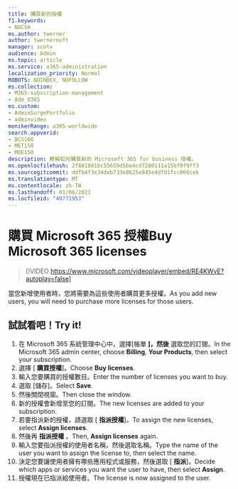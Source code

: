 ```yaml
---
title: 購買新的授權
f1.keywords:
- NOCSH
ms.author: twerner
author: twernermsft
manager: scotv
audience: Admin
ms.topic: article
ms.service: o365-administration
localization_priority: Normal
ROBOTS: NOINDEX, NOFOLLOW
ms.collection:
- M365-subscription-management
- Adm_O365
ms.custom:
- AdminSurgePortfolio
- adminvideo
monikerRange: o365-worldwide
search.appverid:
- BCS160
- MET150
- MOE150
description: 瞭解如何購買新的 Microsoft 365 for business 授權。
ms.openlocfilehash: 2f881881bc55659d5ba4cd7280111a15bf0f9ff3
ms.sourcegitcommit: ddfb4f3e34deb733e8625e845e4dfd1fcc066ceb
ms.translationtype: MT
ms.contentlocale: zh-TW
ms.lasthandoff: 01/06/2021
ms.locfileid: "49771953"
---
```

# <a name="buy-microsoft-365-licenses"></a><span data-ttu-id="5f6de-103">購買 Microsoft 365 授權</span><span class="sxs-lookup"><span data-stu-id="5f6de-103">Buy Microsoft 365 licenses</span></span>

> [!VIDEO https://www.microsoft.com/videoplayer/embed/RE4KWvE?autoplay=false]

<span data-ttu-id="5f6de-104">當您新增使用者時，您將需要為這些使用者購買更多授權。</span><span class="sxs-lookup"><span data-stu-id="5f6de-104">As you add new users, you will need to purchase more licenses for those users.</span></span>

## <a name="try-it"></a><span data-ttu-id="5f6de-105">試試看吧！</span><span class="sxs-lookup"><span data-stu-id="5f6de-105">Try it!</span></span>

1. <span data-ttu-id="5f6de-106">在 Microsoft 365 系統管理中心中，選擇[帳單 **]，然後** 選取您的訂閱。</span><span class="sxs-lookup"><span data-stu-id="5f6de-106">In the Microsoft 365 admin center, choose **Billing**, **Your Products**, then select your subscription.</span></span>
1. <span data-ttu-id="5f6de-107">選擇 [ **購買授權**]。</span><span class="sxs-lookup"><span data-stu-id="5f6de-107">Choose **Buy licenses**.</span></span>
1. <span data-ttu-id="5f6de-108">輸入您要購買的授權數目。</span><span class="sxs-lookup"><span data-stu-id="5f6de-108">Enter the number of licenses you want to buy.</span></span>
1. <span data-ttu-id="5f6de-109">選取 [儲存]。</span><span class="sxs-lookup"><span data-stu-id="5f6de-109">Select **Save**.</span></span>
1. <span data-ttu-id="5f6de-110">然後關閉視窗。</span><span class="sxs-lookup"><span data-stu-id="5f6de-110">Then close the window.</span></span>
1. <span data-ttu-id="5f6de-111">新的授權會新增至您的訂閱。</span><span class="sxs-lookup"><span data-stu-id="5f6de-111">The new licenses are added to your subscription.</span></span>
1. <span data-ttu-id="5f6de-112">若要指派新的授權，請選取 [ **指派授權**]。</span><span class="sxs-lookup"><span data-stu-id="5f6de-112">To assign the new licenses, select **Assign licenses**.</span></span>
1. <span data-ttu-id="5f6de-113">然後再 **指派授權** 。</span><span class="sxs-lookup"><span data-stu-id="5f6de-113">Then, **Assign licenses** again.</span></span>
1. <span data-ttu-id="5f6de-114">輸入您要指派授權的使用者名稱，然後選取名稱。</span><span class="sxs-lookup"><span data-stu-id="5f6de-114">Type the name of the user you want to assign the license to, then select the name.</span></span>
1. <span data-ttu-id="5f6de-115">決定您要讓使用者擁有哪些應用程式或服務，然後選取 [ **指派**]。</span><span class="sxs-lookup"><span data-stu-id="5f6de-115">Decide which apps or services you want the user to have, then select **Assign**.</span></span>
1. <span data-ttu-id="5f6de-116">授權現在已指派給使用者。</span><span class="sxs-lookup"><span data-stu-id="5f6de-116">The license is now assigned to the user.</span></span>